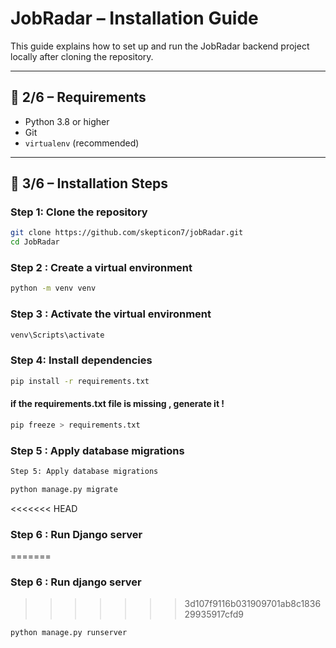 # JobRadar – Installation Guide

This guide explains how to set up and run the JobRadar backend project locally after cloning the repository.

---

## 🧰 2/6 – Requirements

- Python 3.8 or higher
- Git
- `virtualenv` (recommended)

---

## 🔧 3/6 – Installation Steps

### Step 1: Clone the repository

```bash
git clone https://github.com/skepticon7/jobRadar.git
cd JobRadar
```

### Step 2 : Create a virtual environment

```bash
python -m venv venv
```

### Step 3 : Activate the virtual environment

```bash
venv\Scripts\activate
```

### Step 4: Install dependencies

```bash
pip install -r requirements.txt
```

#### if the requirements.txt file is missing , generate it !

```bash
pip freeze > requirements.txt
```


### Step 5 : Apply database migrations

```bash
Step 5: Apply database migrations
```
```bash
python manage.py migrate
```

<<<<<<< HEAD
### Step 6 : Run Django server
=======
### Step 6 : Run django server
>>>>>>> 3d107f9116b031909701ab8c183629935917cfd9

```bash
python manage.py runserver
```




